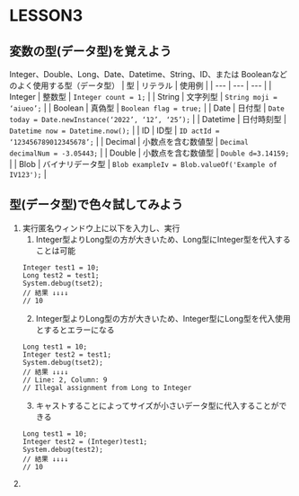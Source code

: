 # LESSON3
## 変数の型(データ型)を覚えよう

Integer、Double、Long、Date、Datetime、String、ID、または Booleanなどのよく使用する型（データ型）
| 型 | リテラル | 使用例 |
| --- | --- | --- |
| Integer | 整数型 | ```Integer count = 1;``` |
| String | 文字列型 | ```String moji = ‘aiueo’;``` |
| Boolean | 真偽型 | ```Boolean flag = true;``` |
| Date | 日付型 | ```Date today = Date.newInstance(‘2022’, ‘12’, ‘25’);``` |
| Datetime | 日付時刻型 | ```Datetime now = Datetime.now();``` |
| ID | ID型 | ```ID actId = ‘123456789012345678’;``` |
| Decimal | 小数点を含む数値型 | ```Decimal decimalNum = -3.05443;``` |
| Double | 小数点を含む数値型 | ```Double d=3.14159;``` |
| Blob | バイナリデータ型 | ```Blob exampleIv = Blob.valueOf('Example of IV123');``` |

## 型(データ型)で色々試してみよう
1. 実行匿名ウィンドウ上に以下を入力し、実行
    1. Integer型よりLong型の方が大きいため、Long型にInteger型を代入することは可能
    ```apex
    Integer test1 = 10;
    Long test2 = test1;
    System.debug(tset2);
    // 結果 ↓↓↓↓
    // 10
    ```
    2. Integer型よりLong型の方が大きいため、Integer型にLong型を代入使用とするとエラーになる
    ```apex
    Long test1 = 10;
    Integer test2 = test1;
    System.debug(tset2);
    // 結果 ↓↓↓↓
    // Line: 2, Column: 9
    // Illegal assignment from Long to Integer
    ```
    3. キャストすることによってサイズが小さいデータ型に代入することができる
    ```apex
    Long test1 = 10;
    Integer test2 = (Integer)test1;
    System.debug(test2);
    // 結果 ↓↓↓↓
    // 10
    ```
2. 








